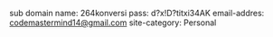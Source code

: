sub domain name: 264konversi
pass: d?x!D?titxi34AK
email-addres: codemastermind14@gmail.com
site-category: Personal
